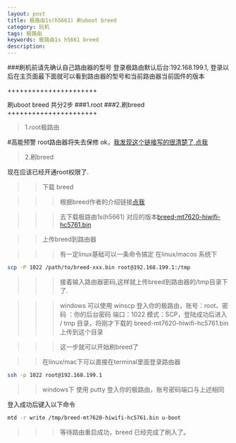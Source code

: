 ```yaml
---
layout: post
title: 极路由1s(h5661) 刷uboot breed
category: 玩机
tags: 极路由 
keywords: 极路由1s h5661 breed 
description:
---
```


###刷机前请先确认自己路由器的型号
登录极路由默认后台:192.168.199.1, 登录以后在主页面最下面就可以看到路由器的型号和当前路由器当前固件的版本

++++++++++++++++++++++

刷uboot breed 共分2步
###1.root
###2.刷breed
++++++++++++++++++++++

>1.root极路由

#高能预警 root路由器将失去保修
ok，[我发现这个链接写的很清楚了,点我](http://www.jb51.net/network/358520.html)


>2.刷breed

现在应该已经开通root权限了.
>>下载 breed

>>>根据breed作者的介绍链接[点我](http://www.right.com.cn/forum/thread-161906-1-1.html)

>>>去下载极路由1s(h5661) 对应的版本[breed-mt7620-hiwifi-hc5761.bin](http://breed.hackpascal.net/breed-mt7620-hiwifi-hc5761.bin)

>>上传breed到路由器

>>>有一定linux基础可以一条命令搞定 在linux/macos 系统下

```bash
scp -P 1022 /path/to/breed-xxx.bin root@192.168.199.1:/tmp
```

>>>接着输入路由器密码,这样就上传breed到路由器的/tmp目录下了.

>>> windows 可以使用 winscp 登入你的极路由，账号：root、密码 ：你的后台密码 端口：1022 模式：SCP，登陆成功后进入 / tmp 目录，将刚才下载的 breed-mt7620-hiwifi-hc5761.bin 上传到这个目录

>>> 这一步就可以开始刷breed了

>>在linux/mac下可以直接在terminal里面登录路由器

```bash
ssh -p 1022 root@192.168.199.1
```

>>windows下 使用 putty 登入你的极路由，账号密码端口与上述相同

登入成功后键入以下命令  

```bash
mtd -r write /tmp/breed-mt7620-hiwifi-hc5761.bin u-boot
```

>>>等待路由重启成功，breed 已经完成了刷入了。


